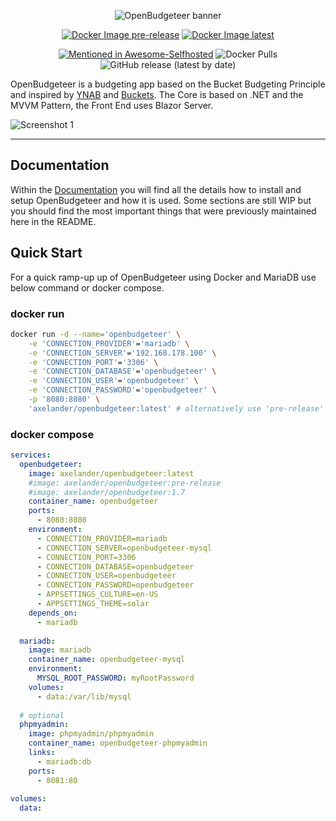 <p align="center">
    <img alt="OpenBudgeteer banner" src="https://github.com/TheAxelander/OpenBudgeteer/blob/master/assets/banner.png?raw=true">
</p>

<p align="center">
    <a href="https://github.com/TheAxelander/OpenBudgeteer/actions/workflows/docker-image-pre-release.yml" target="_blank"><img alt="Docker Image pre-release" src="https://github.com/TheAxelander/OpenBudgeteer/actions/workflows/docker-image-pre-release.yml/badge.svg"></a>
    <a href="https://github.com/TheAxelander/OpenBudgeteer/actions/workflows/docker-image-master.yml" target="_blank"><img alt="Docker Image latest" src="https://github.com/TheAxelander/OpenBudgeteer/actions/workflows/docker-image-master.yml/badge.svg"></a>
</p>
<p align="center">
    <a href="https://github.com/awesome-selfhosted/awesome-selfhosted#money-budgeting--management" target="_blank"><img alt="Mentioned in Awesome-Selfhosted" src="https://awesome.re/mentioned-badge.svg"></a>
    <img alt="Docker Pulls" src="https://img.shields.io/docker/pulls/axelander/openbudgeteer">
    <img alt="GitHub release (latest by date)" src="https://img.shields.io/github/v/release/theaxelander/openbudgeteer">
</p>

OpenBudgeteer is a budgeting app based on the Bucket Budgeting Principle and inspired by [YNAB](https://www.youneedabudget.com) and [Buckets](https://www.budgetwithbuckets.com). The Core is based on .NET and the MVVM Pattern, the Front End uses Blazor Server.

![Screenshot 1](assets/screenshot1.png)

--------------------

## Documentation

Within the [Documentation](https://theaxelander.github.io) you will find all the details how to install and setup OpenBudgeteer and how it is used. Some sections are still WIP but you should find the most important things that were previously maintained here in the README.

## Quick Start

For a quick ramp-up up of OpenBudgeteer using Docker and MariaDB use below command or docker compose.

### docker run

```bash
docker run -d --name='openbudgeteer' \
    -e 'CONNECTION_PROVIDER'='mariadb' \
    -e 'CONNECTION_SERVER'='192.168.178.100' \
    -e 'CONNECTION_PORT'='3306' \
    -e 'CONNECTION_DATABASE'='openbudgeteer' \
    -e 'CONNECTION_USER'='openbudgeteer' \
    -e 'CONNECTION_PASSWORD'='openbudgeteer' \
    -p '8080:8080' \
    'axelander/openbudgeteer:latest' # alternatively use 'pre-release' or a specific version tag
```

### docker compose

```yml
services:
  openbudgeteer:
    image: axelander/openbudgeteer:latest
    #image: axelander/openbudgeteer:pre-release
    #image: axelander/openbudgeteer:1.7
    container_name: openbudgeteer
    ports:
      - 8080:8080
    environment:
      - CONNECTION_PROVIDER=mariadb
      - CONNECTION_SERVER=openbudgeteer-mysql
      - CONNECTION_PORT=3306
      - CONNECTION_DATABASE=openbudgeteer
      - CONNECTION_USER=openbudgeteer
      - CONNECTION_PASSWORD=openbudgeteer
      - APPSETTINGS_CULTURE=en-US
      - APPSETTINGS_THEME=solar
    depends_on:
      - mariadb
      
  mariadb:
    image: mariadb
    container_name: openbudgeteer-mysql
    environment:
      MYSQL_ROOT_PASSWORD: myRootPassword
    volumes:
      - data:/var/lib/mysql
      
  # optional    
  phpmyadmin:
    image: phpmyadmin/phpmyadmin
    container_name: openbudgeteer-phpmyadmin
    links:
      - mariadb:db
    ports:
      - 8081:80
        
volumes:
  data:
```
